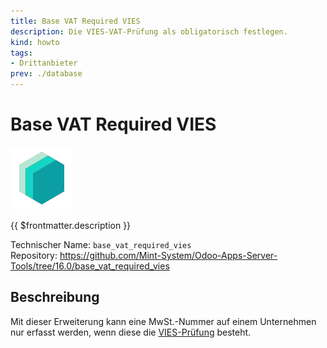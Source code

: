 ```yaml
---
title: Base VAT Required VIES
description: Die VIES-VAT-Prüfung als obligatorisch festlegen.
kind: howto
tags:
- Drittanbieter
prev: ./database
---
```

# Base VAT Required VIES
![icon_oms_box](attachments/icons_odoo_mint_system.png)

{{ $frontmatter.description }}

Technischer Name: `base_vat_required_vies`\
Repository: <https://github.com/Mint-System/Odoo-Apps-Server-Tools/tree/16.0/base_vat_required_vies>

## Beschreibung

Mit dieser Erweiterung kann eine MwSt.-Nummer auf einem Unternehmen nur erfasst werden, wenn diese die [VIES-Prüfung](https://ec.europa.eu/taxation_customs/vies/#/vat-validation) besteht.
